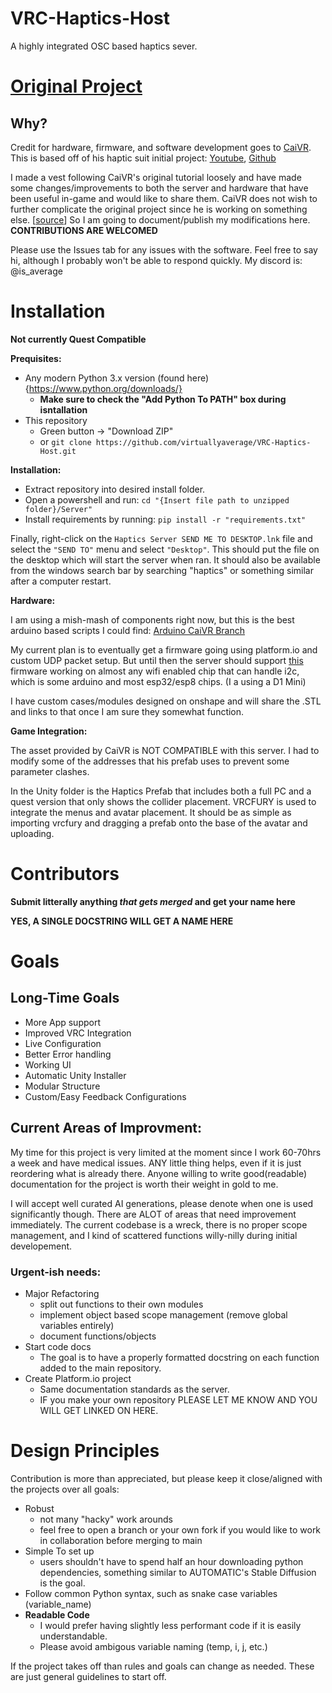 # VRC-Haptics-Host
A highly integrated OSC based haptics sever.

# [Original Project](https://github.com/CaiVR/CaiVR-Custom-Haptic-Vest-V1)
## Why?
Credit for hardware, firmware, and software development goes to [CaiVR](https://www.youtube.com/@Cai_VR). This is based off of his haptic suit initial project: [Youtube](https://www.youtube.com/watch?v=NpQyehRNkGo), [Github](https://github.com/CaiVR/CaiVR-Custom-Haptic-Vest-V1)

I made a vest following CaiVR's original tutorial loosely and have made some changes/improvements to both the server and hardware that have been useful in-game and would like to share them. CaiVR does not wish to further complicate the original project since he is working on something else. [[source]()] So I am going to document/publish my modifications here. **CONTRIBUTIONS ARE WELCOMED**

Please use the Issues tab for any issues with the software. 
Feel free to say hi, although I probably won't be able to respond quickly.
My discord is: @is_average

# Installation
**Not currently Quest Compatible** 

**Prequisites:**
- Any modern Python 3.x version (found here){https://www.python.org/downloads/}
   - **Make sure to check the "Add Python To PATH" box during isntallation**
- This repository 
   - Green button -> "Download ZIP"
   - or `git clone https://github.com/virtuallyaverage/VRC-Haptics-Host.git`

**Installation:**
 - Extract repository into desired install folder.
 - Open a powershell and run: `cd "{Insert file path to unzipped folder}/Server"`
 - Install requirements by running: `pip install -r "requirements.txt"`

Finally, right-click on the `Haptics Server SEND ME TO DESKTOP.lnk` file and select the `"SEND TO"` menu and select `"Desktop"`. This should put the file on the desktop which will start the server when ran. It should also be available from the windows search bar by searching "haptics" or something similar after a computer restart.

**Hardware:**

I am using a mish-mash of components right now, but this is the best arduino based scripts I could find: [Arduino CaiVR Branch](https://github.com/fisk1234ost/CaiVR-Custom-Haptic-Vest-V1)

My current plan is to eventually get a firmware going using platform.io and custom UDP packet setup. But until then the server should support [this](https://github.com/fisk1234ost/CaiVR-Custom-Haptic-Vest-V1) firmware working on almost any wifi enabled chip that can handle i2c, which is some arduino and most esp32/esp8 chips. (I a using a D1 Mini)

I have custom cases/modules designed on onshape and will share the .STL and links to that once I am sure they somewhat function.

**Game Integration:**

The asset provided by CaiVR is NOT COMPATIBLE with this server. I had to modify some of the addresses that his prefab uses to prevent some parameter clashes.

In the Unity folder is the Haptics Prefab that includes both a full PC and a quest version that only shows the collider placement. VRCFURY is used to integrate the menus and avatar placement. It should be as simple as importing vrcfury and dragging a prefab onto the base of the avatar and uploading. 

# Contributors
 **Submit litterally anything *that gets merged* and get your name here**
 
 **YES, A SINGLE DOCSTRING WILL GET A NAME HERE** 

# Goals
## Long-Time Goals
 - More App support
 - Improved VRC Integration
 - Live Configuration
 - Better Error handling
 - Working UI
 - Automatic Unity Installer
 - Modular Structure
 - Custom/Easy Feedback Configurations

## Current Areas of Improvment:
My time for this project is very limited at the moment since I work 60-70hrs a week and have medical issues. ANY little thing helps, even if it is just reordering what is already there. Anyone willing to write good(readable) documentation for the project is worth their weight in gold to me. 

I will accept well curated AI generations, please denote when one is used significantly though.
There are ALOT of areas that need improvement immediately. The current codebase is a wreck, there is no proper scope management, and I kind of scattered functions willy-nilly during initial developement. 
 
### Urgent-ish needs:
   - Major Refactoring
      - split out functions to their own modules
      - implement object based scope management (remove global variables entirely)
      - document functions/objects
   - Start code docs 
      - The goal is to have a properly formatted docstring on each function added to the main repository.
   - Create Platform.io project
      - Same documentation standards as the server. 
      - IF you make your own repository PLEASE LET ME KNOW AND YOU WILL GET LINKED ON HERE. 


# Design Principles
Contribution is more than appreciated, but please keep it close/aligned with the projects over all goals:
 - Robust 
    - not many "hacky" work arounds
    - feel free to open a branch or your own fork if you would like to work in collaboration before merging to main
 - Simple To set up 
    - users shouldn't have to spend half an hour downloading python dependencies, something similar to AUTOMATIC's Stable Diffusion is the goal. 
 - Follow common Python syntax, such as snake case variables (variable_name)
 - **Readable Code** 
    - I would prefer having slightly less performant code if it is easily understandable. 
    - Please avoid ambigous variable naming (temp, i, j, etc.)

If the project takes off than rules and goals can change as needed. These are just general guidelines to start off. 

